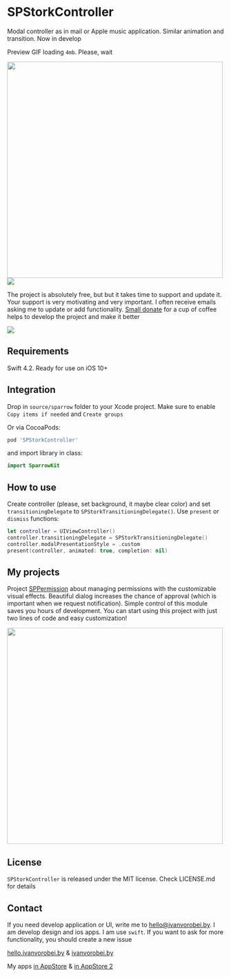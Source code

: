 # SPStorkController
Modal controller as in mail or Apple music application. Similar animation and transition. Now in develop

Preview GIF loading `4mb`. Please, wait

<img src="https://rawcdn.githack.com/IvanVorobei/SPStorkController/0acd51bbe76ef48611e1bdd408aebb9c7d9b0ae6/resources/gif-mockup.gif" width="500">

<img src="https://rawcdn.githack.com/IvanVorobei/RequestPermission/6fcd9bdb50a99cea358294999e161dffe55be46f/resources/request-permission - donate.svg"/>

The project is absolutely free, but but it takes time to support and update it. Your support is very motivating and very important. I often receive emails asking me to update or add functionality. [Small donate](https://money.yandex.ru/to/410012745748312) for a cup of coffee helps to develop the project and make it better

<img src="https://rawcdn.githack.com/IvanVorobei/RequestPermission/6fcd9bdb50a99cea358294999e161dffe55be46f/resources/request-permission - donate.svg"/>

## Requirements
Swift 4.2. Ready for use on iOS 10+

## Integration
Drop in `source/sparrow` folder to your Xcode project. Make sure to enable `Copy items if needed` and `Create groups`

Or via CocoaPods:
```ruby
pod 'SPStorkController'
```

and import library in class:
```swift
import SparrowKit
```

## How to use
Create controller (please, set background, it maybe clear color) and set `transitioningDelegate` to `SPStorkTransitioningDelegate()`. Use `present` or `dismiss` functions:
```swift
let controller = UIViewController()
controller.transitioningDelegate = SPStorkTransitioningDelegate()
controller.modalPresentationStyle = .custom
present(controller, animated: true, completion: nil)
```

## My projects
Project [SPPermission](https://github.com/IvanVorobei/SPPermission) about managing permissions with the customizable visual effects. Beautiful dialog increases the chance of approval (which is important when we request notification). Simple control of this module saves you hours of development. You can start using this project with just two lines of code and easy customization!

<img src="https://rawcdn.githack.com/IvanVorobei/RequestPermission/fb53d20f152a3e76e053e6af529306611fb794f0/resources/request-permission - mockup_preview.gif" width="500">

## License
`SPStorkController` is released under the MIT license. Check LICENSE.md for details

## Contact
If you need develop application or UI, write me to hello@ivanvorobei.by. I am develop design and ios apps. I am use `swift`. If you want to ask for more functionality, you should create a new issue

[hello.ivanvorobei.by](https://hello.ivanvorobei.by) & [ivanvorobei.by](https://hello.ivanvorobei.by) 

My apps [in AppStore](https://itunes.apple.com/us/developer/polina-zubarik/id1434528595) & [in AppStore 2](https://itunes.apple.com/us/developer/mikalai-varabei/id1435792103)
